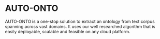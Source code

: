 # AUTO-ONTO
AUTO-ONTO is a one-stop solution to extract an ontology from text corpus spanning across vast domains. It uses our well researched algorithm that is easily deployable, scalable and feasible on any cloud platform.
